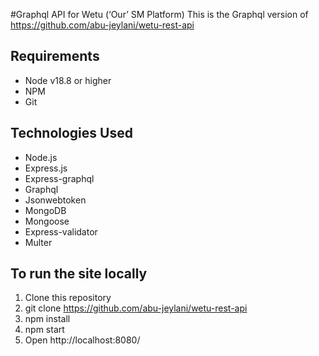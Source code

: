 #Graphql API for Wetu (‘Our’ SM Platform)
This is the Graphql version of https://github.com/abu-jeylani/wetu-rest-api

## Requirements

- Node v18.8 or higher
- NPM
- Git

## Technologies Used

- Node.js
- Express.js
- Express-graphql
- Graphql
- Jsonwebtoken
- MongoDB
- Mongoose
- Express-validator
- Multer

## To run the site locally

1. Clone this repository
2. git clone https://github.com/abu-jeylani/wetu-rest-api
3. npm install
4. npm start
5. Open http://localhost:8080/
